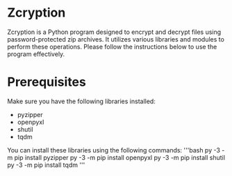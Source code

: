 # Zcryption
Zcryption is a Python program designed to encrypt and decrypt files using password-protected zip archives. It utilizes various libraries and modules to perform these operations. Please follow the instructions below to use the program effectively.

# Prerequisites
Make sure you have the following libraries installed:

- pyzipper
- openpyxl
- shutil
- tqdm

You can install these libraries using the following commands:
'''bash 
 py -3 -m pip install pyzipper
 py -3 -m pip install openpyxl
 py -3 -m pip install shutil
 py -3 -m pip install tqdm
''' 

